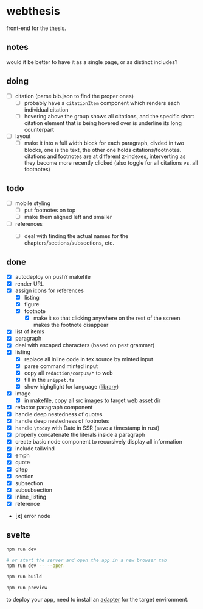 # webthesis

front-end for the thesis.

## notes

would it be better to have it as a single page, or as distinct includes?

## doing

- [ ] citation (parse bib.json to find the proper ones)
  - [ ] probably have a `citationItem` component which renders each individual citation
  - [ ] hovering above the group shows all citations, and the specific short citation element that is being hovered over is underline its long counterpart
- [ ] layout
  - [ ] make it into a full width block for each paragraph, divded in two blocks, one is the text, the other one holds citations/footnotes. citations and footnotes are at different z-indexes, interverting as they become more recently clicked (also toggle for all citations vs. all footnotes)

## todo

- [ ] mobile styling
  - [ ] put footnotes on top
  - [ ] make them aligned left and smaller
- [ ] references
  - [ ] deal with finding the actual names for the chapters/sections/subsections, etc.


## done
- [x] autodeploy on push? makefile
- [x] render URL
- [x] assign icons for references
  - [x] listing
  - [x] figure
  - [x] footnote
    - [x] make it so that clicking anywhere on the rest of the screen makes the footnote disappear
- [x] list of items
- [x] paragraph
- [x] deal with escaped characters (based on pest grammar)
- [x] listing
  - [x] replace all inline code in tex source by minted input
  - [x] parse command minted input
  - [x] copy all `redaction/corpus/*` to web
  - [x] fill in the `snippet.ts`
  - [x] show highglight for language ([library](https://github.com/highlightjs/highlight.js))
- [x] image
  - [x] in makefile, copy all src images to target web asset dir
- [x] refactor paragraph component
- [x] handle deep nestedness of quotes
- [x] handle deep nestedness of footnotes
- [x] handle `\today` with Date in SSR (save a timestamp in rust)
- [x] properly concatenate the literals inside a paragraph
- [x] create basic node component to recursively display all information
- [x] include tailwind
- [x] emph
- [x] quote
- [x] citep
- [x] section
- [x] subsection
- [x] subsubsection
- [x] inline_listing
- [x] reference
- [**x**] error node


## svelte

```bash
npm run dev

# or start the server and open the app in a new browser tab
npm run dev -- --open

npm run build

npm run preview
```

to deploy your app, need to install an [adapter](https://kit.svelte.dev/docs/adapters) for the target environment.
